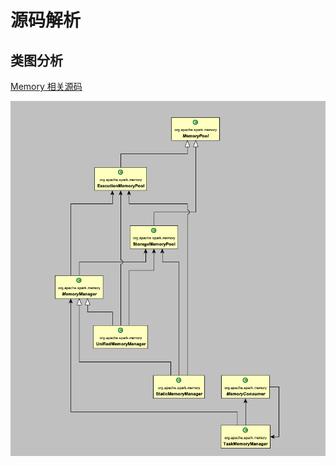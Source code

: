 
# 源码解析
## 类图分析
[Memory 相关源码](https://github.com/apache/spark/blob/v2.4.4/core/src/main/scala/org/apache/spark/memory/package.scala)

![类图分析](../images/spark/spark-MemoryManager-class.png)